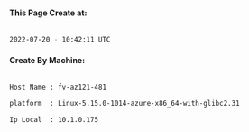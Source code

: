 
   
#### This Page Create at:

```bash

2022-07-20 - 10:42:11 UTC

```

#### Create By Machine:

```bash

Host Name : fv-az121-481

platform  : Linux-5.15.0-1014-azure-x86_64-with-glibc2.31

Ip Local  : 10.1.0.175

```


